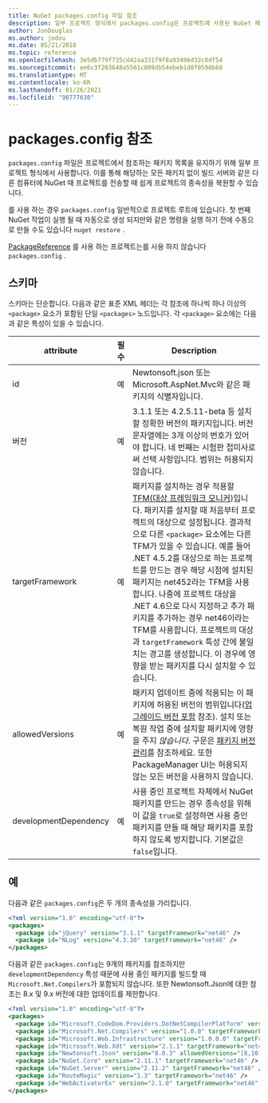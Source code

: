 ```yaml
---
title: NuGet packages.config 파일 참조
description: 일부 프로젝트 형식에서 packages.config은 프로젝트에 사용된 NuGet 패키지 목록을 유지 관리합니다.
author: JonDouglas
ms.author: jodou
ms.date: 05/21/2018
ms.topic: reference
ms.openlocfilehash: 3e5db779f735cd42aa331f9f8a93496d32c8df54
ms.sourcegitcommit: ee6c3f203648a5561c809db54ebeb1d0f0598b68
ms.translationtype: MT
ms.contentlocale: ko-KR
ms.lasthandoff: 01/26/2021
ms.locfileid: "98777630"
---
```

# <a name="packagesconfig-reference"></a>packages.config 참조

`packages.config` 파일은 프로젝트에서 참조하는 패키지 목록을 유지하기 위해 일부 프로젝트 형식에서 사용합니다. 이를 통해 해당하는 모든 패키지 없이 빌드 서버와 같은 다른 컴퓨터에 NuGet 때 프로젝트를 전송할 때 쉽게 프로젝트의 종속성을 복원할 수 있습니다.

를 사용 하는 경우 `packages.config` 일반적으로 프로젝트 루트에 있습니다. 첫 번째 NuGet 작업이 실행 될 때 자동으로 생성 되지만와 같은 명령을 실행 하기 전에 수동으로 만들 수도 있습니다 `nuget restore` .

[PackageReference](../consume-packages/Package-References-in-Project-Files.md) 를 사용 하는 프로젝트는를 사용 하지 않습니다 `packages.config` .

## <a name="schema"></a>스키마

스키마는 단순합니다. 다음과 같은 표준 XML 헤더는 각 참조에 하나씩 하나 이상의 `<package>` 요소가 포함된 단일 `<packages>` 노드입니다. 각 `<package>` 요소에는 다음과 같은 특성이 있을 수 있습니다.

| attribute | 필수 | Description |
| --- | --- | --- |
| id | 예 | Newtonsoft.json 또는 Microsoft.AspNet.Mvc와 같은 패키지의 식별자입니다. | 
| 버전 | 예 | 3.1.1 또는 4.2.5.11-beta 등 설치할 정확한 버전의 패키지입니다. 버전 문자열에는 3개 이상의 번호가 있어야 합니다. 네 번째는 시험판 접미사로써 선택 사항입니다. 범위는 허용되지 않습니다. | 
| targetFramework | 예 | 패키지를 설치하는 경우 적용할 [TFM(대상 프레임워크 모니커)](target-frameworks.md)입니다. 패키지를 설치할 때 처음부터 프로젝트의 대상으로 설정됩니다. 결과적으로 다른 `<package>` 요소에는 다른 TFM가 있을 수 있습니다. 예를 들어 .NET 4.5.2를 대상으로 하는 프로젝트를 만드는 경우 해당 시점에 설치된 패키지는 net452라는 TFM을 사용합니다. 나중에 프로젝트 대상을 .NET 4.6으로 다시 지정하고 추가 패키지를 추가하는 경우 net46이라는 TFM를 사용합니다. 프로젝트의 대상과 `targetFramework` 특성 간에 불일치는 경고를 생성합니다. 이 경우에 영향을 받는 패키지를 다시 설치할 수 있습니다. | 
| allowedVersions | 예 | 패키지 업데이트 중에 적용되는 이 패키지에 허용된 버전의 범위입니다([업그레이드 버전 포함](../consume-packages/reinstalling-and-updating-packages.md#constraining-upgrade-versions) 참조). 설치 또는 복원 작업 중에 설치할 패키지에 영향을 주지 *않습니다*. 구문은 [패키지 버전 관리](../concepts/package-versioning.md#version-ranges)를 참조하세요. 또한 PackageManager UI는 허용되지 않는 모든 버전을 사용하지 않습니다. | 
| developmentDependency | 예 | 사용 중인 프로젝트 자체에서 NuGet 패키지를 만드는 경우 종속성을 위해 이 값을 `true`로 설정하면 사용 중인 패키지를 만들 때 해당 패키지를 포함하지 않도록 방지합니다. 기본값은 `false`입니다. | 

## <a name="examples"></a>예

다음과 같은 `packages.config`은 두 개의 종속성을 가리킵니다.

```xml
<?xml version="1.0" encoding="utf-8"?>
<packages>
  <package id="jQuery" version="3.1.1" targetFramework="net46" />
  <package id="NLog" version="4.3.10" targetFramework="net46" />
</packages>
```

다음과 같은 `packages.config`는 9개의 패키지를 참조하지만 `developmentDependency` 특성 때문에 사용 중인 패키지를 빌드할 때 `Microsoft.Net.Compilers`가 포함되지 않습니다. 또한 Newtonsoft.Json에 대한 참조는 8.x 및 9.x 버전에 대한 업데이트를 제한합니다.

```xml
<?xml version="1.0" encoding="utf-8"?>
<packages>
  <package id="Microsoft.CodeDom.Providers.DotNetCompilerPlatform" version="1.0.0" targetFramework="net46" />
  <package id="Microsoft.Net.Compilers" version="1.0.0" targetFramework="net46" developmentDependency="true" />
  <package id="Microsoft.Web.Infrastructure" version="1.0.0.0" targetFramework="net46" />
  <package id="Microsoft.Web.Xdt" version="2.1.1" targetFramework="net46" />
  <package id="Newtonsoft.Json" version="8.0.3" allowedVersions="[8,10)" targetFramework="net46" />
  <package id="NuGet.Core" version="2.11.1" targetFramework="net46" />
  <package id="NuGet.Server" version="2.11.2" targetFramework="net46" />
  <package id="RouteMagic" version="1.3" targetFramework="net46" />
  <package id="WebActivatorEx" version="2.1.0" targetFramework="net46" />
</packages>
```
